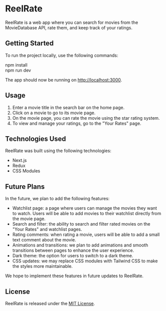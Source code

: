 # ReelRate

ReelRate is a web app where you can search for movies from the MovieDatabase API, rate them, and keep track of your ratings.

## Getting Started

To run the project locally, use the following commands:

npm install                                                                            
npm run dev


The app should now be running on [http://localhost:3000](http://localhost:3000).

## Usage

1. Enter a movie title in the search bar on the home page.
2. Click on a movie to go to its movie page.
3. On the movie page, you can rate the movie using the star rating system.
4. To view and manage your ratings, go to the "Your Rates" page.

## Technologies Used

ReelRate was built using the following technologies:

- Next.js
- Redux
- CSS Modules

## Future Plans

In the future, we plan to add the following features:

- Watchlist page: a page where users can manage the movies they want to watch. Users will be able to add movies to their watchlist directly from the movie page.
- Search and filter: the ability to search and filter rated movies on the "Your Rates" and watchlist pages.
- Rating comments: when rating a movie, users will be able to add a small text comment about the movie.
- Animations and transitions: we plan to add animations and smooth transitions between pages to enhance the user experience.
- Dark theme: the option for users to switch to a dark theme.
- CSS updates: we may replace CSS modules with Tailwind CSS to make the styles more maintainable.

We hope to implement these features in future updates to ReelRate.

## License

ReelRate is released under the [MIT License](https://opensource.org/licenses/MIT).
